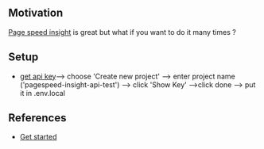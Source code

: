 <h2>Motivation</h2>
<a href='https://pagespeed.web.dev/'>Page speed insight</a> is great but what if you want to do it many times ?


<h2>Setup</h2>
<ul>
<li><a href='https://developers.google.com/speed/docs/insights/v5/get-started#key'>get api key</a>--> choose 'Create new project' --> enter project name ('pagespeed-insight-api-test') --> click 'Show Key' -->click done --> put it in .env.local </li>
</ul>

<h2>References</h2>
<ul>
<li><a href='https://developers.google.com/speed/docs/insights/v5/get-started'>Get started</a></li>
</ul>
